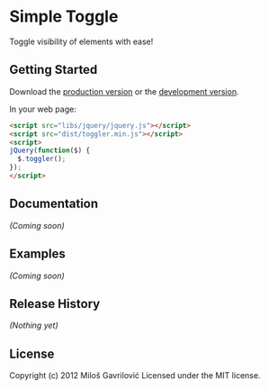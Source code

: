# Simple Toggle

Toggle visibility of elements with ease!

## Getting Started
Download the [production version][min] or the [development version][max].

[min]: https://raw.github.com/Gavrisimo/toggler/master/dist/toggler.min.js
[max]: https://raw.github.com/Gavrisimo/toggler/master/dist/toggler.js

In your web page:

```html
<script src="libs/jquery/jquery.js"></script>
<script src="dist/toggler.min.js"></script>
<script>
jQuery(function($) {
  $.toggler();
});
</script>
```

## Documentation
_(Coming soon)_

## Examples
_(Coming soon)_

## Release History
_(Nothing yet)_

## License
Copyright (c) 2012 Miloš Gavrilović Licensed under the MIT license.
